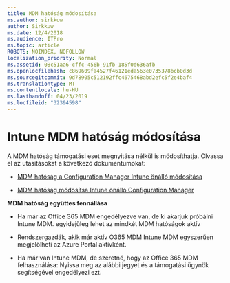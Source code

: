```yaml
---
title: MDM hatóság módosítása
ms.author: sirkkuw
author: Sirkkuw
ms.date: 12/4/2018
ms.audience: ITPro
ms.topic: article
ROBOTS: NOINDEX, NOFOLLOW
localization_priority: Normal
ms.assetid: 08c51aa6-cffc-456b-91fb-185f0d636afb
ms.openlocfilehash: c869609fa4527f46121eda563e0735378bcb0d3d
ms.sourcegitcommit: 9d78905c512192ffc4675468abd2efc5f2e4baf4
ms.translationtype: MT
ms.contentlocale: hu-HU
ms.lasthandoff: 04/23/2019
ms.locfileid: "32394598"
---
```

# <a name="change-intune-mdm-authority"></a>Intune MDM hatóság módosítása

A MDM hatóság támogatási eset megnyitása nélkül is módosíthatja. Olvassa el az utasításokat a következő dokumentumokat:
  
- [MDM hatóság a Configuration Manager Intune önálló módosítása](https://docs.microsoft.com/sccm/mdm/deploy-use/migrate-change-mdm-authority)
    
- [MDM hatóság módosítsa Intune önálló Configuration Manager](https://docs.microsoft.com/sccm/mdm/deploy-use/change-mdm-authority)
    
 **MDM hatóság együttes fennállása**
  
- Ha már az Office 365 MDM engedélyezve van, de ki akarjuk próbálni Intune MDM. egyidejűleg lehet az mindkét MDM hatóságok aktív
    
- Rendszergazdák, akik már aktív O365 MDM Intune MDM egyszerűen megjelölheti az Azure Portal aktívként.
    
- Ha már van Intune MDM, de szeretné, hogy az Office 365 MDM felhasználása: Nyissa meg az alábbi jegyet és a támogatási ügynök segítségével engedélyezi ezt.
    

